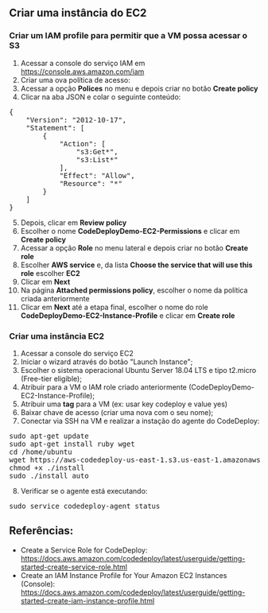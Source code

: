 
## Criar uma instância do EC2


### Criar um IAM profile para permitir que a VM possa acessar o S3

1. Acessar a console do serviço IAM em https://console.aws.amazon.com/iam
2. Criar uma ova política de acesso:
3. Acessar a opção **Polices** no menu e depois criar no botão **Create policy**
4. Clicar na aba JSON e colar o seguinte conteúdo:

<pre>
{
    "Version": "2012-10-17",
    "Statement": [
        {
            "Action": [
                "s3:Get*",
                "s3:List*"
            ],
            "Effect": "Allow",
            "Resource": "*"
        }
    ]
}
</pre>

5. Depois, clicar em **Review policy**
6. Escolher o nome **CodeDeployDemo-EC2-Permissions** e clicar em **Create policy**  
7. Acessar a opção **Role** no menu lateral e depois criar no botão **Create role**
8. Escolher **AWS service** e, da lista **Choose the service that will use this role** escolher **EC2**
9. Clicar em **Next**
10. Na página **Attached permissions policy**, escolher o nome da política criada anteriormente
11. Clicar em **Next** até a etapa final, escolher o nome do role **CodeDeployDemo-EC2-Instance-Profile** e clicar em **Create role**

### Criar uma instância EC2

1. Acessar a console do serviço EC2
2. Iniciar o wizard através do botão "Launch Instance";
3. Escolher o sistema operacional Ubuntu Server 18.04 LTS e tipo t2.micro (Free-tier eligible);
4. Atribuir para a VM o IAM role criado anteriormente (CodeDeployDemo-EC2-Instance-Profile);
5. Atribuir uma **tag** para a VM (ex: usar key codeploy e value yes)
6. Baixar chave de acesso (criar uma nova com o seu nome);
7. Conectar via SSH na VM e realizar a instação do agente do CodeDeploy:

<pre>
sudo apt-get update
sudo apt-get install ruby wget
cd /home/ubuntu
wget https://aws-codedeploy-us-east-1.s3.us-east-1.amazonaws.com/latest/install
chmod +x ./install
sudo ./install auto
</pre>

8. Verificar se o agente está executando:

<pre>
sudo service codedeploy-agent status
</pre>

## Referências:

* Create a Service Role for CodeDeploy: https://docs.aws.amazon.com/codedeploy/latest/userguide/getting-started-create-service-role.html
* Create an IAM Instance Profile for Your Amazon EC2 Instances (Console): https://docs.aws.amazon.com/codedeploy/latest/userguide/getting-started-create-iam-instance-profile.html